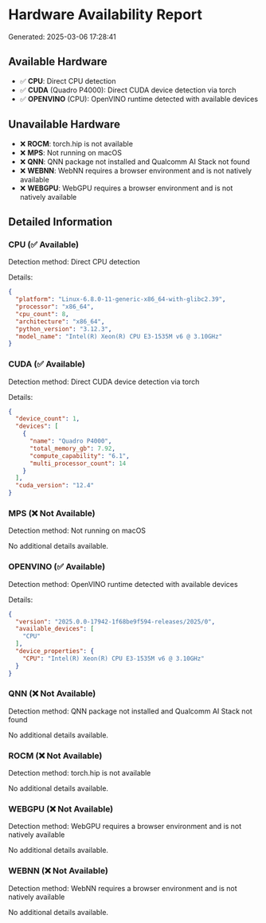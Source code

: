 # Hardware Availability Report
Generated: 2025-03-06 17:28:41

## Available Hardware

- ✅ **CPU**: Direct CPU detection
- ✅ **CUDA** (Quadro P4000): Direct CUDA device detection via torch
- ✅ **OPENVINO** (CPU): OpenVINO runtime detected with available devices

## Unavailable Hardware

- ❌ **ROCM**: torch.hip is not available
- ❌ **MPS**: Not running on macOS
- ❌ **QNN**: QNN package not installed and Qualcomm AI Stack not found
- ❌ **WEBNN**: WebNN requires a browser environment and is not natively available
- ❌ **WEBGPU**: WebGPU requires a browser environment and is not natively available

## Detailed Information

### CPU (✅ Available)

Detection method: Direct CPU detection

Details:
```json
{
  "platform": "Linux-6.8.0-11-generic-x86_64-with-glibc2.39",
  "processor": "x86_64",
  "cpu_count": 8,
  "architecture": "x86_64",
  "python_version": "3.12.3",
  "model_name": "Intel(R) Xeon(R) CPU E3-1535M v6 @ 3.10GHz"
}
```

### CUDA (✅ Available)

Detection method: Direct CUDA device detection via torch

Details:
```json
{
  "device_count": 1,
  "devices": [
    {
      "name": "Quadro P4000",
      "total_memory_gb": 7.92,
      "compute_capability": "6.1",
      "multi_processor_count": 14
    }
  ],
  "cuda_version": "12.4"
}
```

### MPS (❌ Not Available)

Detection method: Not running on macOS

No additional details available.

### OPENVINO (✅ Available)

Detection method: OpenVINO runtime detected with available devices

Details:
```json
{
  "version": "2025.0.0-17942-1f68be9f594-releases/2025/0",
  "available_devices": [
    "CPU"
  ],
  "device_properties": {
    "CPU": "Intel(R) Xeon(R) CPU E3-1535M v6 @ 3.10GHz"
  }
}
```

### QNN (❌ Not Available)

Detection method: QNN package not installed and Qualcomm AI Stack not found

No additional details available.

### ROCM (❌ Not Available)

Detection method: torch.hip is not available

No additional details available.

### WEBGPU (❌ Not Available)

Detection method: WebGPU requires a browser environment and is not natively available

No additional details available.

### WEBNN (❌ Not Available)

Detection method: WebNN requires a browser environment and is not natively available

No additional details available.
